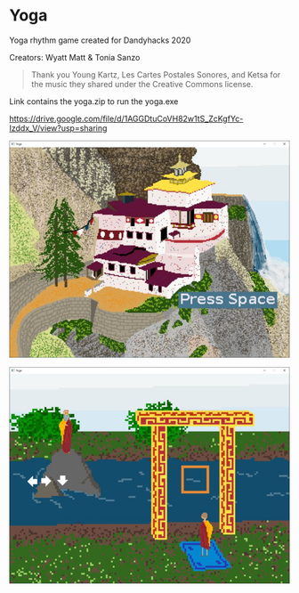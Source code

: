 # Yoga
Yoga rhythm game created for Dandyhacks 2020

Creators: Wyatt Matt & Tonia Sanzo



> Thank you Young Kartz, Les Cartes Postales Sonores, and Ketsa for the music they shared under the Creative Commons license.






Link contains the yoga.zip to run the yoga.exe


https://drive.google.com/file/d/1AGGDtuCoVH82w1tS_ZcKgfYc-Izddx_V/view?usp=sharing








![Menu Screen](yoga_menu.jpg)







![Gameplay](yoga_gameplay.jpg)
